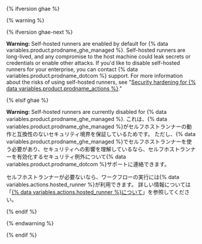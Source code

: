 {% ifversion ghae %}

{% warning %}

{% ifversion ghae-next %} <!-- Remove elsif condition below when toggling -->

**Warning:** Self-hosted runners are enabled by default for {% data variables.product.prodname_ghe_managed %}. Self-hosted runners are long-lived, and any compromise to the host machine could leak secrets or credentials or enable other attacks. If you'd like to disable self-hosted runners for your enterprise, you can contact {% data variables.product.prodname_dotcom %} support. For more information about the risks of using self-hosted runners, see "[Security hardening for {% data variables.product.prodname_actions %}](/actions/learn-github-actions/security-hardening-for-github-actions#potential-impact-of-a-compromised-runner)."

{% elsif ghae %} <!-- Remove this condition when toggling above flag -->

**Warning:** Self-hosted runners are currently disabled for {% data variables.product.prodname_ghe_managed %}. これは、{% data variables.product.prodname_ghe_managed %}がセルフホストランナーの動作と互換性のないセキュリティ境界を保証しているためです。 ただし、{% data variables.product.prodname_ghe_managed %}でセルフホストランナーを使う必要があり、セキュリティへの影響を理解しているなら、セルフホストランナーを有効化するセキュリティ例外について{% data variables.product.prodname_dotcom %}サポートに連絡できます。

セルフホストランナーが必要ないなら、ワークフローの実行には{% data variables.actions.hosted_runner %}が利用できます。 詳しい情報については「[{% data variables.actions.hosted_runner %}について](/actions/using-github-hosted-runners/about-ae-hosted-runners)」を参照してください。

{% endif %}

{% endwarning %}

{% endif %}
